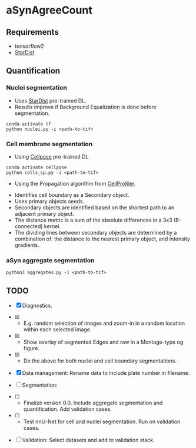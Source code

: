 # aSynAgreeCount


## Requirements

* tensorflow2
* [StarDist](https://github.com/stardist/stardist)



## Quantification


### Nuclei segmentation

* Uses [StarDist](https://github.com/stardist/stardist) pre-trained DL.
* Results improve if Background Equalization is done before segmentation.

```
conda activate tf
python nuclei.py -i <path-to-tif>
```

### Cell membrane segmentation

* Using [Cellpose](https://github.com/mouseland/cellpose) pre-trained DL.

```
conda activate cellpose
python cells_cp.py -i <path-to-tif>
```

* Using the Propagation algorithm from [CellProfiler](https://cellprofiler.org).  

- Identifies cell boundary as a Secondary object.  
- Uses primary objects seeds.  
- Secondary objects are identified based on the shortest path to an adjacent primary object.  
- The distance metric is a sum of the absolute differences in a 3x3 (8-connected) kernel.  
- The dividing lines between secondary objects are determined by a combination of: the distance to the nearest primary object, and intensity gradients.  



### aSyn aggregate segmentation

```
python3 aggregates.py -i <path-to-tif>
```



## TODO

* [x] Diagnostics.
* [x] - E.g. random selection of images and zoom-in in a random location within each selected image.
* [x] - Show overlay of segmented Edges and raw in a Montage-type og figure.
* [x] - Do the above for both nuclei and cell boundary segmentations.
* [x] Data management: Rename data to include plate number in filename.
* [ ] Segmentation:
* [ ] - Finalize version 0.0. Include aggregate segmentation and quantification. Add validation cases.
* [ ] - Test nnU-Net for cell and nuclei segmentation. Run on validation cases.
* [ ] Validation: Select datasets and add to validation stack.


